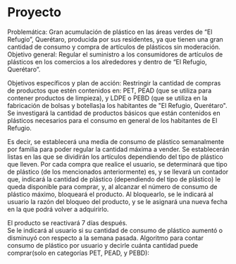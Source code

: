 # Proyecto
Problemática: Gran acumulación de plástico
en las áreas verdes de “El Refugio”,
Querétaro, producida por sus residentes,
ya que tienen una gran cantidad de consumo
y compra de artículos de plásticos sin moderación.  
Objetivo general: Regular el suministro
a los consumidores de artículos
de plásticos en los comercios a los
alrededores y dentro de “El Refugio,
Querétaro”.

Objetivos específicos y plan de acción: 
Restringir la cantidad de compras
de productos que estén contenidos
en: PET, PEAD (que se utiliza para
contener productos de limpieza), y
LDPE o PEBD (que se utiliza en la
fabricación de bolsas y botellas)a
los habitantes de "El Refugio, Querétaro".
Se investigará la cantidad de productos
básicos que están
contenidos en plásticos necesarios para
el consumo en general de los
habitantes de El Refugio.

Es decir, se
establecerá una media de consumo
de plástico semanalmente por familia
para poder regular la cantidad máxima a vender.
Se establecerán listas en las que se
dividirán los artículos dependiendo
del tipo de plástico que lleven.
Por cada compra que realice el usuario,
se determinará que tipo de plástico
(de los mencionados anteriormente) es,
y se llevará un contador que, indicará
la cantidad de plástico (dependiendo del
tipo de plástico) le queda disponible
para comprar, y, al alcanzar el número
de consumo de plástico máximo, bloqueará
el producto. Al bloquearlo, se le indicará
al usuario la razón del bloqueo del producto,
y se le asignará una nueva fecha en la que
podrá volver a adquirirlo.

El producto se reactivará 7 días después.  
Se le indicará al usuario si su cantidad de
consumo de plástico aumentó o
disminuyó con respecto a la semana pasada.
Algoritmo para contar consumo de plástico por
usuario y decirle cuánta cantidad
puede comprar(solo en categorías
PET, PEAD, y PEBD):
